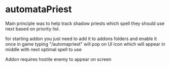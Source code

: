 # automataPriest

Main principle was to help track shadow priests which spell they should use next based on priority list.

for starting addon you just need to add it to addons folders and enable it
once in game typing "/automapriest" will pop on UI icon which will appear in middle with next optimal spell to use

Addon requires hostile enemy to appear on screen
